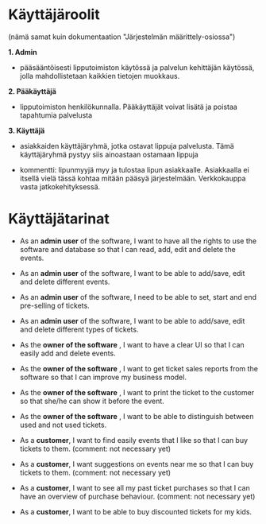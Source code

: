 # Käyttäjäroolit
(nämä samat kuin dokumentaation "Järjestelmän määrittely-osiossa")

**1. Admin**
* pääsääntöisesti lipputoimiston käytössä ja palvelun kehittäjän käytössä, jolla mahdollistetaan kaikkien tietojen muokkaus.

**2. Pääkäyttäjä**
* lipputoimiston henkilökunnalla. Pääkäyttäjät voivat lisätä ja poistaa tapahtumia palvelusta

**3. Käyttäjä**
* asiakkaiden käyttäjäryhmä, jotka ostavat lippuja palvelusta. Tämä käyttäjäryhmä pystyy siis ainoastaan ostamaan lippuja

* kommentti: lipunmyyjä myy ja tulostaa lipun asiakkaalle. Asiakkaalla ei itsellä vielä tässä kohtaa mitään pääsyä järjestelmään. Verkkokauppa vasta jatkokehityksessä.


# Käyttäjätarinat

* As an **admin user** of the software, I want to have all the rights to use the software and database so that I can read, add, edit and delete the events.
* As an **admin user** of the software, I want to be able to add/save, edit and delete different events.
* As an **admin user** of the software, I need to be able to set, start and end pre-selling of tickets.
* As an **admin user** of the software, I want to be able to add/save, edit and delete different types of tickets.

* As the **owner of the software** , I want to have a clear UI so that I can easily add and delete events.
* As the **owner of the software** , I want to get ticket sales reports from the software so that I can improve my business model.
* As the **owner of the software** , I want to print the ticket to the customer so that she/he can show it before the event.
* As the **owner of the software** , I want to be able to distinguish between used and not used tickets.


* As a **customer**, I want to find easily events that I like so that I can buy tickets to them. (comment: not necessary yet)
* As a **customer**, I want suggestions on events near me so that I can buy tickets to them. (comment: not necessary yet)
* As a **customer**, I want to see all my past ticket purchases so that I can have an overview of purchase behaviour. (comment: not necessary yet)
* As a **customer**, I want to be able to buy discounted tickets for my kids.


